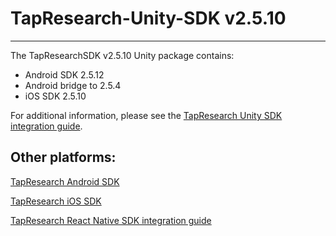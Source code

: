 # TapResearch-Unity-SDK v2.5.10
---

The TapResearchSDK v2.5.10 Unity package contains:
* Android SDK 2.5.12
* Android bridge to 2.5.4
* iOS SDK 2.5.10

For additional information, please see the [TapResearch Unity SDK integration guide](https://supply-docs.tapresearch.com/docs/unity-integration).

## Other platforms:

[TapResearch Android SDK](https://supply-docs.tapresearch.com/docs/android-integration)  

[TapResearch iOS SDK](https://supply-docs.tapresearch.com/docs/ios-integration)  

[TapResearch React Native SDK integration guide](https://supply-docs.tapresearch.com/docs/react-integration)

